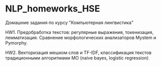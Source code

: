 # NLP_homeworks_HSE
Домашние задания по курсу "Компьютерная лингвистика" 

HW1. Предобработка текстов: регулярные выражения, токенизация, лемматизация. Сравнение морфологических анализаторов Mystem и Pymorphy.

HW2. Векторизация мешком слов и TF-IDF, классификация текстов традиционными алгоритмами МО (naive bayes, logistic regression)
